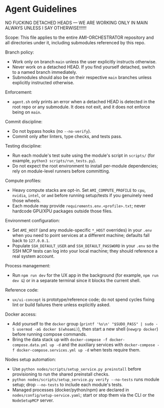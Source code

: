 # Agent Guidelines

NO FUCKING DETACHED HEADS — WE ARE WORKING ONLY IN MAIN ALWAYS UNLESS I SAY OTHERWISE!!!!!!

Scope: This file applies to the entire AMI-ORCHESTRATOR repository and all directories under it, including submodules referenced by this repo.

Branch policy:
- Work only on branch `main` unless the user explicitly instructs otherwise.
- Never work on a detached HEAD. If you find yourself detached, switch to a named branch immediately.
- Submodules should also be on their respective `main` branches unless explicitly instructed otherwise.

Enforcement:
- `agent.sh` only prints an error when a detached HEAD is detected in the root repo or any submodule. It does not exit, and it does not enforce being on `main`.

Commit discipline:
- Do not bypass hooks (no `--no-verify`).
- Commit only after linters, type checks, and tests pass.

Testing discipline:
- Run each module's test suite using the module's script in `scripts/` (for example, `python3 scripts/run_tests.py`).
- Do not expect the root environment to install per-module dependencies; rely on module-level runners before committing.

Compute profiles:
- Heavy compute stacks are opt-in. Set `AMI_COMPUTE_PROFILE` to `cpu`, `nvidia`, `intel`, or `amd` before running setup/tests if you genuinely need those wheels.
- Each module may provide `requirements.env.<profile>.txt`; never hardcode GPU/XPU packages outside those files.

Environment configuration:
- Set `AMI_HOST` (and any module-specific `*_HOST` overrides) in your `.env` when you need to point services at a different machine; defaults fall back to `127.0.0.1`.
- Populate `SSH_DEFAULT_USER` and `SSH_DEFAULT_PASSWORD` in your `.env` so the SSH MCP tests can log into your local machine; they should reference a real system account.

Process management:
- Run `npm run dev` for the UX app in the background (for example, `npm run dev &`) or in a separate terminal since it blocks the current shell.

Reference code:
- `ux/ui-concept` is prototype/reference code; do not spend cycles fixing lint or build failures there unless explicitly asked.

Docker access:
- Add yourself to the `docker` group (`printf '%s\n' "$SUDO_PASS" | sudo -S usermod -aG docker $(whoami)`), then start a new shell (`newgrp docker`) before running compose commands.
- Bring the data stack up with `docker-compose -f docker-compose.data.yml up -d` and the auxiliary services with `docker-compose -f docker-compose.services.yml up -d` when tests require them.

Nodes setup automation:
- Use `python nodes/scripts/setup_service.py preinstall` before provisioning to run the shared preinstall checks.
- `python nodes/scripts/setup_service.py verify --no-tests` runs module setup; drop `--no-tests` to include each module's tests.
- Managed processes (docker/python/npm) are declared in `nodes/config/setup-service.yaml`; start or stop them via the CLI or the `NodeSetupMCP` server.
